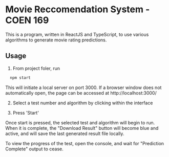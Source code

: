 
# Movie Reccomendation System - COEN 169


This is a program, written in ReactJS and TypeScript, to use various algorithms to generate movie rating predictions.

## Usage



1. From project foler, run

```bash
  npm start
```
    
This will initiate a local server on port 3000. If a browser window does not automatically open, the page can be accessed at http://localhost:3000/

2. Select a test number and algorithm by clicking within the interface

3. Press 'Start'

Once start is pressed, the selected test and algorithm will begin to run. When it is complete, the "Download Result" button will become blue and active, and will save the last generated result file locally. 

To view the progress of the test, open the console, and wait for "Prediction Complete" output to cease.